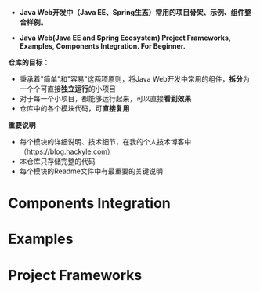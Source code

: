 - **Java Web开发中（Java EE、Spring生态）常用的项目骨架、示例、组件整合样例。**

- **Java Web(Java EE and Spring Ecosystem) Project Frameworks, Examples, Components Integration. For Beginner.**

**仓库的目标：**

- 秉承着"简单"和"容易"这两项原则，将Java Web开发中常用的组件，**拆分**为一个个可直接**独立运行**的小项目
- 对于每一个小项目，都能够运行起来，可以直接**看到效果**
- 仓库中的各个模块代码，可**直接复用**

**重要说明**

- 每个模块的详细说明、技术细节，在我的个人技术博客中（https://blog.hackyle.com）
- 本仓库只存储完整的代码
- 每个模块的Readme文件中有最重要的关键说明

# Components Integration



# Examples



# Project Frameworks

